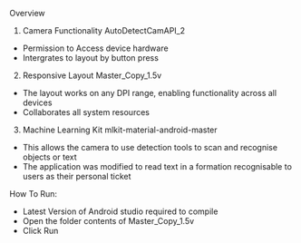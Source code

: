 Overview

1. Camera Functionality
AutoDetectCamAPI_2
- Permission to Access device hardware
- Intergrates to layout by button press


2. Responsive Layout
Master_Copy_1.5v
- The layout works on any DPI range, enabling functionality across all devices
- Collaborates all system resources

3. Machine Learning Kit
mlkit-material-android-master
- This allows the camera to use detection tools to scan and recognise objects or text
- The application was modified to read text in a formation recognisable to users as their personal ticket

How To Run:
- Latest Version of Android studio required to compile
- Open the folder contents of Master_Copy_1.5v
- Click Run
